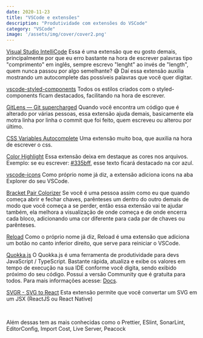 ```yaml
---
date: 2020-11-23
title: "VSCode e extensões"
description: "Produtividade com extensões do VSCode"
category: "VSCode"
image: '/assets/img/cover/cover2.png'
---
```


<a href="https://marketplace.visualstudio.com/items?itemName=VisualStudioExptTeam.vscodeintellicode" target="_blank" rel="noopener noreferrer">Visual Studio IntelliCode</a>
Essa é uma extensão que eu gosto demais, principalmente por que eu erro bastante na hora de escrever palavras tipo "comprimento" em inglês, sempre escrevo "lenght" ao invés de "length", quem nunca passou por algo semelhante? 😅
Daí essa extensão auxilia mostrando um autocomplete das possíveis palavras que você quer digitar.

<a href="https://marketplace.visualstudio.com/items?itemName=jpoissonnier.vscode-styled-components" target="_blank" rel="noopener noreferrer">vscode-styled-components</a>
Todos os estilos criados com o styled-components ficam destacados, facilitando na hora de escrever.

<a href="https://marketplace.visualstudio.com/items?itemName=eamodio.gitlens" target="_blank" rel="noopener noreferrer">GitLens — Git supercharged</a>
Quando você encontra um código que é alterado por várias pessoas, essa extensão ajuda demais, basicamente ela motra linha por linha o commit que foi feito, quem escreveu ou alterou por último.

<a href="https://marketplace.visualstudio.com/items?itemName=danileao.css-variables-autocomplete" target="_blank" rel="noopener noreferrer">CSS Variables Autocomplete</a>
Uma extensão muito boa, que auxilia na hora de escrever o css.

<a href="https://marketplace.visualstudio.com/items?itemName=naumovs.color-highlight" target="_blank" rel="noopener noreferrer">Color Highlight</a>
Essa extensão deixa em destaque as cores nos arquivos.
Exemplo: se eu escrever: <a href="https://www.color-hex.com/color/335bff" target="_blank" rel="noopener noreferrer">#335bff</a>, esse texto ficará destacado na cor azul.

<a href="https://marketplace.visualstudio.com/items?itemName=vscode-icons-team.vscode-icons" target="_blank" rel="noopener noreferrer">vscode-icons</a>
Como próprio nome já diz, a extensão adiciona icons na aba Explorer do seu VSCode.

<a href="https://marketplace.visualstudio.com/items?itemName=CoenraadS.bracket-pair-colorizer" target="_blank" rel="noopener noreferrer">Bracket Pair Colorizer</a>
Se você é uma pessoa assim como eu que quando começa abrir e fechar chaves, parênteses um dentro do outro demais de modo que você começa a se perder, então essa extensão vai te ajudar também, ela melhora a visualização de onde começa e de onde encerra cada bloco, adicionando uma cor diferente para cada par de chaves ou parênteses.

<a href="https://marketplace.visualstudio.com/items?itemName=natqe.reload" target="_blank" rel="noopener noreferrer">Reload</a>
Como o próprio nome já diz, Reload é uma extensão que adiciona um botão no canto inferior direito, que serve para reiniciar o VSCode.

<a href="https://marketplace.visualstudio.com/items?itemName=WallabyJs.quokka-vscode" target="_blank" rel="noopener noreferrer">Quokka.js</a>
O Quokka.js é uma ferramenta de produtividade para devs JavaScript / TypeScript. Bastante rápida, atualiza e exibe os valores em tempo de execução na sua IDE conforme você digita, sendo exibido próximo do seu código. Possui a versão Community que é gratuita para todos. Para mais informações acesse: <a href="https://quokkajs.com/docs/" target="_blank" rel="noopener noreferrer">Docs</a>.

<a href="https://marketplace.visualstudio.com/items?itemName=NathHorrigan.code-svgr" target="_blank" rel="noopener noreferrer">SVGR - SVG to React</a>
Esta extensão permite que você convertar um SVG em um JSX (ReactJS ou React Native)

</br>

Além dessas tem as mais conhecidas como o Prettier, ESlint, SonarLint, EditorConfig, Import Cost, Live Server, Peacock

